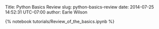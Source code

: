 Title: Python Basics Review
slug: python-basics-review
date: 2014-07-25 14:52:31 UTC-07:00
author: Earle Wilson

{% notebook tutorials/Review_of_the_basics.ipynb %}
